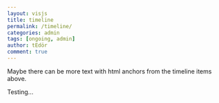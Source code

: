 ```yaml
---
layout: visjs
title: timeline
permalink: /timeline/
categories: admin
tags: [ongoing, admin]
author: tEdör
comment: true
---
```


Maybe there can be more text with html anchors from the timeline items above.

Testing...
